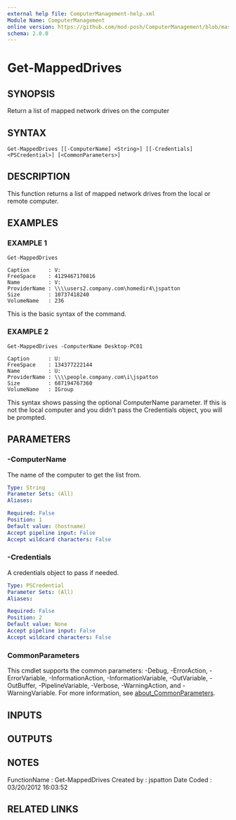 ```yaml
---
external help file: ComputerManagement-help.xml
Module Name: ComputerManagement
online version: https://github.com/mod-posh/ComputerManagement/blob/master/docs/Get-MappedDrives.md#get-mappeddrives
schema: 2.0.0
---
```


# Get-MappedDrives

## SYNOPSIS
Return a list of mapped network drives on the computer

## SYNTAX

```
Get-MappedDrives [[-ComputerName] <String>] [[-Credentials] <PSCredential>] [<CommonParameters>]
```

## DESCRIPTION
This function returns a list of mapped network drives from the
local or remote computer.

## EXAMPLES

### EXAMPLE 1
```
Get-MappedDrives

Caption      : V:
FreeSpace    : 4129467170816
Name         : V:
ProviderName : \\\\users2.company.com\homedir4\jspatton
Size         : 10737418240
VolumeName   : 236
```

This is the basic syntax of the command.

### EXAMPLE 2
```
Get-MappedDrives -ComputerName Desktop-PC01

Caption      : U:
FreeSpace    : 134377222144
Name         : U:
ProviderName : \\\\people.company.com\i\jspatton
Size         : 687194767360
VolumeName   : IGroup
```

This syntax shows passing the optional ComputerName parameter.
If this is
not the local computer and you didn't pass the Credentials object, you
will be prompted.

## PARAMETERS

### -ComputerName
The name of the computer to get the list from.

```yaml
Type: String
Parameter Sets: (All)
Aliases:

Required: False
Position: 1
Default value: (hostname)
Accept pipeline input: False
Accept wildcard characters: False
```

### -Credentials
A credentials object to pass if needed.

```yaml
Type: PSCredential
Parameter Sets: (All)
Aliases:

Required: False
Position: 2
Default value: None
Accept pipeline input: False
Accept wildcard characters: False
```

### CommonParameters
This cmdlet supports the common parameters: -Debug, -ErrorAction, -ErrorVariable, -InformationAction, -InformationVariable, -OutVariable, -OutBuffer, -PipelineVariable, -Verbose, -WarningAction, and -WarningVariable. For more information, see [about_CommonParameters](http://go.microsoft.com/fwlink/?LinkID=113216).

## INPUTS

## OUTPUTS

## NOTES
FunctionName : Get-MappedDrives
Created by   : jspatton
Date Coded   : 03/20/2012 16:03:52

## RELATED LINKS
